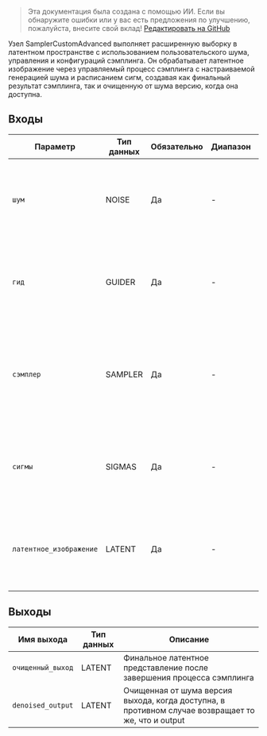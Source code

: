 > Эта документация была создана с помощью ИИ. Если вы обнаружите ошибки или у вас есть предложения по улучшению, пожалуйста, внесите свой вклад! [Редактировать на GitHub](https://github.com/Comfy-Org/embedded-docs/blob/main/comfyui_embedded_docs/docs/SamplerCustomAdvanced/ru.md)

Узел SamplerCustomAdvanced выполняет расширенную выборку в латентном пространстве с использованием пользовательского шума, управления и конфигураций сэмплинга. Он обрабатывает латентное изображение через управляемый процесс сэмплинга с настраиваемой генерацией шума и расписанием сигм, создавая как финальный результат сэмплинга, так и очищенную от шума версию, когда она доступна.

## Входы

| Параметр | Тип данных | Обязательно | Диапазон | Описание |
|-----------|-----------|----------|-------|-------------|
| `шум` | NOISE | Да | - | Генератор шума, который предоставляет начальный шаблон шума и сид для процесса сэмплинга |
| `гид` | GUIDER | Да | - | Модель управления, которая направляет процесс сэмплинга к желаемым результатам |
| `сэмплер` | SAMPLER | Да | - | Алгоритм сэмплинга, который определяет, как перемещаться по латентному пространству во время генерации |
| `сигмы` | SIGMAS | Да | - | Расписание сигм, которое управляет уровнями шума на протяжении всех шагов сэмплинга |
| `латентное_изображение` | LATENT | Да | - | Начальное латентное представление, которое служит стартовой точкой для сэмплинга |

## Выходы

| Имя выхода | Тип данных | Описание |
|-------------|-----------|-------------|
| `очищенный_выход` | LATENT | Финальное латентное представление после завершения процесса сэмплинга |
| `denoised_output` | LATENT | Очищенная от шума версия выхода, когда доступна, в противном случае возвращает то же, что и output |
